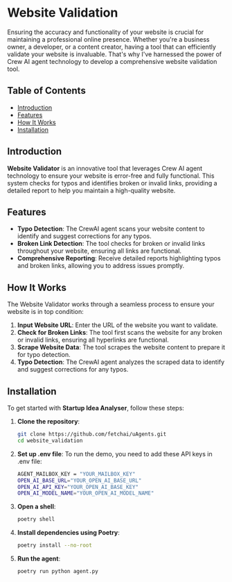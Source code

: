 # Website Validation

Ensuring the accuracy and functionality of your website is crucial for maintaining a professional online presence. Whether you're a business owner, a developer, or a content creator, having a tool that can efficiently validate your website is invaluable. That's why I've harnessed the power of Crew AI agent technology to develop a comprehensive website validation tool.

## Table of Contents

- [Introduction](#introduction)
- [Features](#features)
- [How It Works](#how-it-works)
- [Installation](#installation)

## Introduction

**Website Validator** is an innovative tool that leverages Crew AI agent technology to ensure your website is error-free and fully functional. This system checks for typos and identifies broken or invalid links, providing a detailed report to help you maintain a high-quality website.

## Features

- **Typo Detection**: The CrewAI agent scans your website content to identify and suggest corrections for any typos.
- **Broken Link Detection**: The tool checks for broken or invalid links throughout your website, ensuring all links are functional.
- **Comprehensive Reporting**: Receive detailed reports highlighting typos and broken links, allowing you to address issues promptly.

## How It Works

The Website Validator works through a seamless process to ensure your website is in top condition:

1. **Input Website URL**: Enter the URL of the website you want to validate.
2. **Check for Broken Links**: The tool first scans the website for any broken or invalid links, ensuring all hyperlinks are functional.
3. **Scrape Website Data**: The tool scrapes the website content to prepare it for typo detection.
4. **Typo Detection**: The CrewAI agent analyzes the scraped data to identify and suggest corrections for any typos.

## Installation

To get started with **Startup Idea Analyser**, follow these steps:

1. **Clone the repository**:
   ```bash
   git clone https://github.com/fetchai/uAgents.git
   cd website_validation

2. **Set up .env file**:
   To run the demo, you need to add these API keys in .env file:
   ```bash
   AGENT_MAILBOX_KEY = "YOUR_MAILBOX_KEY"
   OPEN_AI_BASE_URL="YOUR_OPEN_AI_BASE_URL"
   OPEN_AI_API_KEY="YOUR_OPEN_AI_BASE_KEY"
   OPEN_AI_MODEL_NAME="YOUR_OPEN_AI_MODEL_NAME"
3. **Open a shell**:
   ```bash
   poetry shell

4. **Install dependencies using Poetry**:
   ```bash
   poetry install --no-root
5. **Run the agent**:
   ```bash
   poetry run python agent.py